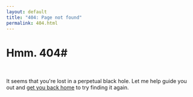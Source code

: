 ```yaml
---
layout: default
title: "404: Page not found"
permalink: 404.html
---
```


# Hmm. 404#
<br/>


It seems that you're lost in a perpetual black hole. Let me help guide you out and <a href="{{ '/' | absolute_url }}">get you back home</a> to try finding it again.
